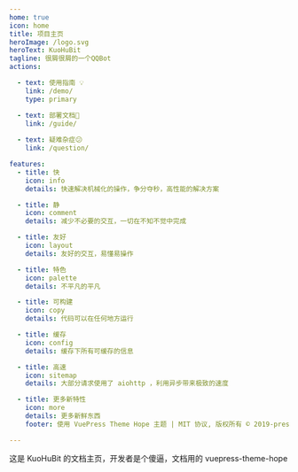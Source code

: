 ```yaml
---
home: true
icon: home
title: 项目主页
heroImage: /logo.svg
heroText: KuoHuBit
tagline: 很屑很屑的一个QQBot
actions:

  - text: 使用指南 💡
    link: /demo/
    type: primary

  - text: 部署文档🏢
    link: /guide/
    
  - text: 疑难杂症😕
    link: /question/

features:
  - title: 快
    icon: info
    details: 快速解决机械化的操作，争分夺秒，高性能的解决方案

  - title: 静
    icon: comment
    details: 减少不必要的交互，一切在不知不觉中完成

  - title: 友好
    icon: layout
    details: 友好的交互，易懂易操作

  - title: 特色
    icon: palette
    details: 不平凡的平凡

  - title: 可构建
    icon: copy
    details: 代码可以在任何地方运行

  - title: 缓存
    icon: config
    details: 缓存下所有可缓存的信息

  - title: 高速
    icon: sitemap
    details: 大部分请求使用了 aiohttp ，利用异步带来极致的速度

  - title: 更多新特性
    icon: more
    details: 更多新鲜东西
    footer: 使用 VuePress Theme Hope 主题 | MIT 协议, 版权所有 © 2019-present Mr.Hope | 这套 VuePress 主题真的很好看，很美观，你也快去试试吧！

---
```


这是 KuoHuBit 的文档主页，开发者是个傻逼，文档用的 vuepress-theme-hope